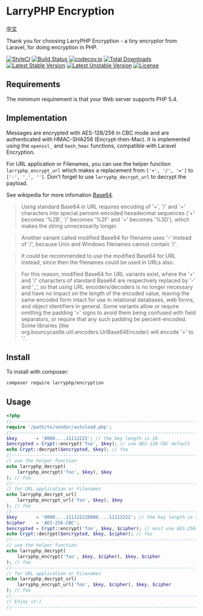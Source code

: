 LarryPHP Encryption
===================

[中文](https://github.com/Lofanmi/encryption/blob/master/README_zh-CN.md)

Thank you for choosing LarryPHP Encryption - a tiny encryptor from Laravel, for doing encryption in PHP.

[![StyleCI](https://styleci.io/repos/53662831/shield?style=flat&branch=master)](https://styleci.io/repos/53662831)
[![Build Status](https://travis-ci.org/Lofanmi/encryption.svg?branch=master)](https://travis-ci.org/Lofanmi/encryption)
[![codecov.io](http://codecov.io/github/Lofanmi/encryption/coverage.svg?branch=master)](http://codecov.io/github/github/Lofanmi/encryption?branch=master)
[![Total Downloads](https://poser.pugx.org/larryphp/encryption/downloads)](https://packagist.org/packages/larryphp/encryption)
[![Latest Stable Version](https://poser.pugx.org/larryphp/encryption/v/stable)](https://packagist.org/packages/larryphp/encryption)
[![Latest Unstable Version](https://poser.pugx.org/larryphp/encryption/v/unstable)](https://packagist.org/packages/larryphp/encryption)
[![License](https://poser.pugx.org/larryphp/encryption/license)](https://packagist.org/packages/larryphp/encryption)

Requirements
------------

The minimum requirement is that your Web server supports PHP 5.4.

Implementation
--------------

Messages are encrypted with AES-128/256 in CBC mode and are authenticated with HMAC-SHA256 (Encrypt-then-Mac). It is implemented using the `openssl_` and `hash_hmac` functions, compatible with Laravel Encryption.

For URL application or Filenames, you can use the helper function `larryphp_encrypt_url` which makes a replacement from `['+', '/', '=']` to `['-', '_', '']`. Don't forget to use `larryphp_decrypt_url` to decrypt the payload.

See wikipedia for more infomation [Base64](https://en.wikipedia.org/wiki/Base64#RFC_3548).

>Using standard Base64 in URL requires encoding of '+', '/' and '=' characters into special percent-encoded hexadecimal sequences ('+' becomes '%2B', '/' becomes '%2F' and '=' becomes '%3D'), which makes the string unnecessarily longer.

>Another variant called modified Base64 for filename uses '-' instead of '/', because Unix and Windows filenames cannot contain '/'.

>It could be recommended to use the modified Base64 for URL instead, since then the filenames could be used in URLs also.

>For this reason, modified Base64 for URL variants exist, where the '+' and '/' characters of standard Base64 are respectively replaced by '-' and '_', so that using URL encoders/decoders is no longer necessary and have no impact on the length of the encoded value, leaving the same encoded form intact for use in relational databases, web forms, and object identifiers in general. Some variants allow or require omitting the padding '=' signs to avoid them being confused with field separators, or require that any such padding be percent-encoded. Some libraries (like org.bouncycastle.util.encoders.UrlBase64Encoder) will encode '=' to '.'.

Install
-------

To install with composer:

```sh
composer require larryphp/encryption
```

Usage
-----

```php
<?php
//------------------------------------------------------------------------------
require '/path/to/vendor/autoload.php';
//------------------------------------------------------------------------------
$key       = '0000....11112222'; // the key length is 16
$encrypted = Crypt::encrypt('foo', $key); // use AES-128-CBC default
echo Crypt::decrypt($encrypted, $key); // foo
//------------------------------------------------------------------------------
// use the helper function
echo larryphp_decrypt(
    larryphp_encrypt('foo', $key), $key
); // foo
//------------------------------------------------------------------------------
// for URL application or Filenames
echo larryphp_decrypt_url(
    larryphp_encrypt_url('foo', $key), $key
); // foo
//------------------------------------------------------------------------------
$key       = '0000....111122220000....11112222'; // the key length is 32
$cipher    = 'AES-256-CBC';
$encrypted = Crypt::encrypt('foo', $key, $cipher); // must use AES-256-CBC
echo Crypt::decrypt($encrypted, $key, $cipher); // foo
//------------------------------------------------------------------------------
// use the helper function
echo larryphp_decrypt(
    larryphp_encrypt('foo', $key, $cipher), $key, $cipher
); // foo
//------------------------------------------------------------------------------
// for URL application or Filenames
echo larryphp_decrypt_url(
    larryphp_encrypt_url('foo', $key, $cipher), $key, $cipher
); // foo
//------------------------------------------------------------------------------
// Enjoy it:)
//------------------------------------------------------------------------------
```